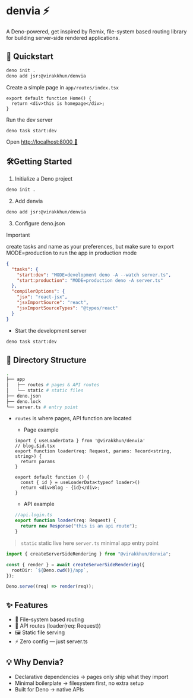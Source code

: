 # denvia ⚡

A Deno-powered, get inspired by Remix, file-system based routing library for building server-side rendered applications.

## 🚀 Quickstart

```bash
deno init .
deno add jsr:@virakkhun/denvia
```

Create a simple page in `app/routes/index.tsx`

```tsx
export default function Home() {
  return <div>this is homepage</div>;
}
```

Run the dev server

```bash
deno task start:dev
```

Open [http://localhost:8000 🎉](http://localhost:8000)

## 🛠Getting Started

1. Initialize a Deno project

```bash
deno init .
```

2. Add denvia

```bash
deno add jsr:@virakkhun/denvia
```

3. Configure deno.json

> [!IMPORTANT]
> create tasks and name as your preferences, but make sure to export MODE=production to run the app in production mode

```json
{
  "tasks": {
    "start:dev": "MODE=development deno -A --watch server.ts",
    "start:production": "MODE=production deno -A server.ts"
  },
  "compilerOptions": {
    "jsx": "react-jsx",
    "jsxImportSource": "react",
    "jsxImportSourceTypes": "@types/react"
  }
}
```

- Start the development server

```bash
deno task start:dev
```

## 📂 Directory Structure

```bash
.
├── app
│   ├── routes # pages & API routes
│   └── static # static files
├── deno.json
├── deno.lock
└── server.ts # entry point
```

- `routes` is where pages, API function are located
  - Page example

  ```tsx
  import { useLoaderData } from '@virakkhun/denvia'
  // blog.$id.tsx
  export function loader(req: Request, params: Record<string, string>) {
    return params
  }
  
  export default function () {
    const { id } = useLoaderData<typeof loader>()
    return <div>Blog - {id}</div>;
  }
  ```

  - API example

  ```ts
  //api.login.ts
  export function loader(req: Request) {
    return new Response("this is an api route");
  }
  ```

> `static` static live here
> `server.ts` minimal app entry point

```ts
import { createServerSideRendering } from "@virakkhun/denvia";

const { render } = await createServerSideRendering({
  rootDir: `${Deno.cwd()}/app`,
});

Deno.serve((req) => render(req));
```

## ✨ Features

- 📂 File-system based routing
- 🔌 API routes (loader(req: Request))
- 🖼 Static file serving
- ⚡ Zero config — just server.ts

## 💡 Why Denvia?

- Declarative dependencies → pages only ship what they import
- Minimal boilerplate → filesystem first, no extra setup
- Built for Deno → native APIs
